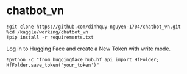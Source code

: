 # chatbot_vn
```
!git clone https://github.com/dinhquy-nguyen-1704/chatbot_vn.git
%cd /kaggle/working/chatbot_vn
!pip install -r requirements.txt
```
Log in to Hugging Face and create a New Token with write mode.
```
!python -c "from huggingface_hub.hf_api import HfFolder; HfFolder.save_token('your_token')"
```
